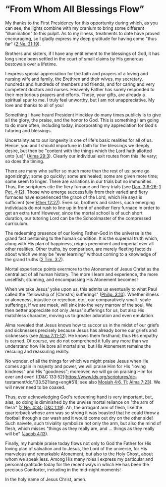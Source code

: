 # “From Whom All Blessings Flow”

My thanks to the First Presidency for this opportunity during which, as you
can see, the lights combine with my cranium to bring some different
"illumination" to this pulpit. As to my illness, treatments to date have
proved encouraging, so I gladly express my deep gratitude for having come
"thus far" ([2 Ne.
31:19](https://www.lds.org/scriptures/bofm/2-ne/31.19?lang=eng#18)).

Brothers and sisters, if I have any entitlement to the blessings of God, it
has long since been settled in the court of small claims by His generous
bestowals over a lifetime.

I express special appreciation for the faith and prayers of a loving and
nursing wife and family, the Brethren and their wives, my secretary, hundreds
and hundreds of members and friends, and for caring and very competent doctors
and nurses. Heavenly Father has surely responded to their meritorious prayers
and efforts. These, your gifts, are already a spiritual spur to me. I truly
feel unworthy, but I am not unappreciative. My love and thanks to all of you!

Something I have heard President Hinckley do many times publicly is to give
all the glory, the praise, and the honor to God. This is something I am going
to do more often, including today, incorporating my appreciation for God's
tutoring and blessings.

Uncertainty as to our longevity is one of life's basic realities for all of
us. Hence, you and I should importune in faith for the blessings we deeply
desire, but then be "content with the things which the Lord hath allotted unto
[us]" ([Alma 29:3](https://www.lds.org/scriptures/bofm/alma/29.3?lang=eng#2)).
Clearly our individual exit routes from this life vary; so does the timing.

There are many who suffer so much more than the rest of us: some go
agonizingly; some go quickly; some are healed; some are given more time; some
seem to linger. There are variations in our trials but no immunities. Thus,
the scriptures cite the fiery furnace and fiery trials (see [Dan.
3:6-26](https://www.lds.org/scriptures/ot/dan/3.6-26?lang=eng#5); [1 Pet.
4:12](https://www.lds.org/scriptures/nt/1-pet/4.12?lang=eng#11)). Those who
emerge successfully from their varied and fiery furnaces have experienced the
grace of the Lord, which He says is sufficient (see [Ether
12:27](https://www.lds.org/scriptures/bofm/ether/12.27?lang=eng#26)). Even so,
brothers and sisters, such emerging individuals do not rush to line up in
front of another fiery furnace in order to get an extra turn! However, since
the mortal school is of such short duration, our tutoring Lord can be the
Schoolmaster of the compressed curriculum.

The redeeming presence of our loving Father-God in the universe is the grand
fact pertaining to the human condition. It is the supernal truth which, along
with His plan of happiness, reigns preeminent and imperial over all other
realities. Other truths, by comparison, are merely fleeting factoids about
which we may be "ever learning" without coming to a knowledge of the grand
truths ([2 Tim. 3:7](https://www.lds.org/scriptures/nt/2-tim/3.7?lang=eng#6)).

Mortal experience points evermore to the Atonement of Jesus Christ as the
central act of all human history. The more I learn and experience, the more
unselfish, stunning, and encompassing His Atonement becomes!

When we take Jesus' yoke upon us, this admits us eventually to what Paul
called the "fellowship of [Christ's] sufferings" ([Philip.
3:10](https://www.lds.org/scriptures/nt/philip/3.10?lang=eng#9)). Whether
illness or aloneness, injustice or rejection, etc., our comparatively small-
scale sufferings, if we are meek, will sink into the very marrow of the soul.
We then better appreciate not only Jesus' sufferings for us, but also His
matchless character, moving us to greater adoration and even emulation.

Alma revealed that Jesus knows how to succor us in the midst of our griefs and
sicknesses precisely because Jesus has already borne our griefs and sicknesses
(see [Alma
7:11-12](https://www.lds.org/scriptures/bofm/alma/7.11-12?lang=eng#10)). He
knows them firsthand; thus His empathy is earned. Of course, we do not
comprehend it fully any more than we understand how He bore all mortal sins,
but His Atonement remains the rescuing and reassuring reality.

No wonder, of all the things for which we might praise Jesus when He comes
again in majesty and power, we will praise Him for His "loving kindness" and
His "goodness"; moreover, we will go on praising Him for ever and ever!
([D&amp;C 133:52](https://www.lds.org/scriptures/dc-
testament/dc/133.52?lang=eng#51); see also [Mosiah 4:6,
11](https://www.lds.org/scriptures/bofm/mosiah/4.6%2C11?lang=eng#5); [Alma
7:23](https://www.lds.org/scriptures/bofm/alma/7.23?lang=eng#22)). We will
never need to be coaxed.

Thus, ever acknowledging God's redeeming hand is very important, but, alas, so
doing is diminished by the unwise mortal reliance on "the arm of flesh" ([2
Ne. 4:34](https://www.lds.org/scriptures/bofm/2-ne/4.34?lang=eng#33); [D&amp;C
1:19](https://www.lds.org/scriptures/dc-testament/dc/1.19?lang=eng#18)). Ah,
the arrogant arm of flesh, like the quarterback whose arm was so strong it was
boasted that he could throw a football through a car wash and it would come
out dry on the other side! Such naivete, such triviality symbolize not only
the arm, but also the mind of flesh, which misses "things as they really are,
and ... things as they really will be" ([Jacob
4:13](https://www.lds.org/scriptures/bofm/jacob/4.13?lang=eng#12)).

Finally, my humble praise today flows not only to God the Father for His
loving plan of salvation and to Jesus, the Lord of the universe, for His
marvelous and remarkable Atonement, but also to the Holy Ghost, about whom we
speak less. Among His many roles I express my particular and personal
gratitude today for the recent ways in which He has been the precious
Comforter, including in the mid-night moments!

In the holy name of Jesus Christ, amen.

